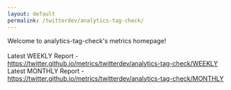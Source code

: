 ```yaml
---
layout: default
permalink: /twitterdev/analytics-tag-check/
---
```

Welcome to analytics-tag-check's metrics homepage!
<br><br>
Latest WEEKLY Report - <a href="https://twitter.github.io/metrics/twitterdev/analytics-tag-check/WEEKLY">https://twitter.github.io/metrics/twitterdev/analytics-tag-check/WEEKLY</a>
<br>
Latest MONTHLY Report - <a href="https://twitter.github.io/metrics/twitterdev/analytics-tag-check/MONTHLY">https://twitter.github.io/metrics/twitterdev/analytics-tag-check/MONTHLY</a>
<br>

